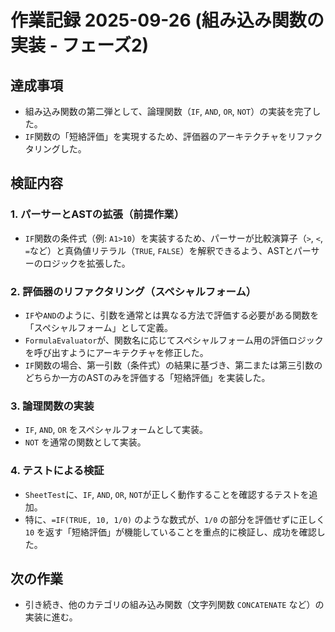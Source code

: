 # 作業記録 2025-09-26 (組み込み関数の実装 - フェーズ2)

## 達成事項

- 組み込み関数の第二弾として、論理関数（`IF`, `AND`, `OR`, `NOT`）の実装を完了した。
- `IF`関数の「短絡評価」を実現するため、評価器のアーキテクチャをリファクタリングした。

## 検証内容

### 1. パーサーとASTの拡張（前提作業）

- `IF`関数の条件式（例: `A1>10`）を実装するため、パーサーが比較演算子（`>`, `<`, `=`など）と真偽値リテラル（`TRUE`, `FALSE`）を解釈できるよう、ASTとパーサーのロジックを拡張した。

### 2. 評価器のリファクタリング（スペシャルフォーム）

- `IF`や`AND`のように、引数を通常とは異なる方法で評価する必要がある関数を「スペシャルフォーム」として定義。
- `FormulaEvaluator`が、関数名に応じてスペシャルフォーム用の評価ロジックを呼び出すようにアーキテクチャを修正した。
- `IF`関数の場合、第一引数（条件式）の結果に基づき、第二または第三引数のどちらか一方のASTのみを評価する「短絡評価」を実装した。

### 3. 論理関数の実装

- `IF`, `AND`, `OR` をスペシャルフォームとして実装。
- `NOT` を通常の関数として実装。

### 4. テストによる検証

- `SheetTest`に、`IF`, `AND`, `OR`, `NOT`が正しく動作することを確認するテストを追加。
- 特に、`=IF(TRUE, 10, 1/0)` のような数式が、`1/0` の部分を評価せずに正しく `10` を返す「短絡評価」が機能していることを重点的に検証し、成功を確認した。

## 次の作業

- 引き続き、他のカテゴリの組み込み関数（文字列関数 `CONCATENATE` など）の実装に進む。
